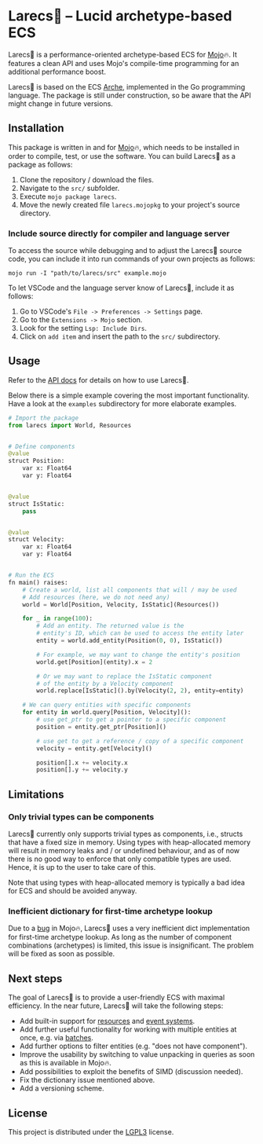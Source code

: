 # Larecs🌲 – Lucid archetype-based ECS

Larecs🌲 is a performance-oriented archetype-based ECS for [Mojo](https://www.modular.com/mojo)🔥. It features a clean API and uses Mojo's compile-time programming for an additional performance boost. 

Larecs🌲 is based on the ECS [Arche](https://github.com/mlange-42/arche), implemented in the Go programming language. The package is still under construction, so be aware that the API might change in future versions.

## Installation

This package is written in and for [Mojo](https://docs.modular.com/mojo/manual/get-started)🔥, which needs to be installed in order to compile, test, or use the software. You can build Larecs🌲 as a package as follows:

1. Clone the repository / download the files.
2. Navigate to the `src/` subfolder.
3. Execute `mojo package larecs`.
4. Move the newly created file `larecs.mojopkg` to your project's source directory.

### Include source directly for compiler and language server

To access the source while debugging and to adjust the Larecs🌲 
source code, you can include it into run commands of your own
projects as follows:

```
mojo run -I "path/to/larecs/src" example.mojo
```

To let VSCode and the language server know of Larecs🌲, include it as follows:

1. Go to VSCode's `File -> Preferences -> Settings` page.
2. Go to the `Extensions -> Mojo` section.
3. Look for the setting `Lsp: Include Dirs`.
4. Click on `add item` and insert the path to the `src/` subdirectory.

## Usage

Refer to the [API docs](https://samufi.github.io/larecs/) for details
on how to use Larecs🌲. 

Below there is a simple example covering the most important functionality.
Have a look at the `examples` subdirectory for more elaborate examples. 

```python
# Import the package
from larecs import World, Resources


# Define components
@value
struct Position:
    var x: Float64
    var y: Float64


@value
struct IsStatic:
    pass


@value
struct Velocity:
    var x: Float64
    var y: Float64


# Run the ECS
fn main() raises:
    # Create a world, list all components that will / may be used
    # Add resources (here, we do not need any)
    world = World[Position, Velocity, IsStatic](Resources())

    for _ in range(100):
        # Add an entity. The returned value is the
        # entity's ID, which can be used to access the entity later
        entity = world.add_entity(Position(0, 0), IsStatic())

        # For example, we may want to change the entity's position
        world.get[Position](entity).x = 2

        # Or we may want to replace the IsStatic component
        # of the entity by a Velocity component
        world.replace[IsStatic]().by(Velocity(2, 2), entity=entity)

    # We can query entities with specific components
    for entity in world.query[Position, Velocity]():
        # use get_ptr to get a pointer to a specific component
        position = entity.get_ptr[Position]()

        # use get to get a reference / copy of a specific component
        velocity = entity.get[Velocity]()

        position[].x += velocity.x
        position[].y += velocity.y
```


## Limitations

### Only trivial types can be components

Larecs🌲 currently only supports trivial types as components, i.e., structs 
that have a fixed size in memory. Using types with heap-allocated memory will
result in memory leaks and / or undefined behaviour, and as of now there is no
good way to enforce that only compatible types are used. 
Hence, it is up to the user to take care of this.

Note that using types with heap-allocated memory is typically a bad idea for
ECS and should be avoided anyway.

### Inefficient dictionary for first-time archetype lookup

Due to a [bug](https://github.com/modularml/mojo/issues/3781) in Mojo🔥, Larecs🌲 uses a very 
inefficient dict implementation for first-time archetype lookup. 
As long as the number of component combinations (archetypes) is limited,
this issue is insignificant. The problem will be fixed as soon as possible.

## Next steps

The goal of Larecs🌲 is to provide a user-friendly ECS with maximal efficiency. 
In the near future, Larecs🌲 will take the following steps:
- Add built-in support for [resources](https://mlange-42.github.io/arche/guide/resources/) 
  and [event systems](https://mlange-42.github.io/arche/guide/events/index.html).
- Add further useful functionality for working with multiple entities at once, e.g. via [batches](https://mlange-42.github.io/arche/guide/batch-ops/index.html).
- Add further options to filter entities (e.g. "does not have component").
- Improve the usability by switching to value unpacking in queries as soon as this is available in Mojo🔥.
- Add possibilities to exploit the benefits of SIMD (discussion needed).
- Fix the dictionary issue mentioned above.
- Add a versioning scheme.

## License

This project is distributed under the [LGPL3](LICENSE) license.

